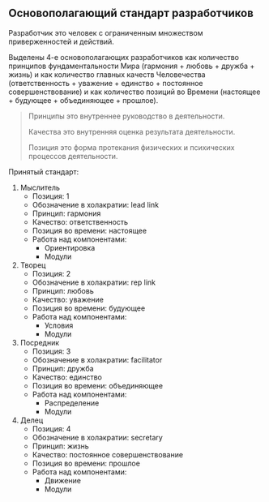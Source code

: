## Основополагающий стандарт разработчиков

Разработчик это человек с ограниченным множеством приверженностей и действий. 

Выделены 4-е основополагающих разработчиков как количество принципов фундаментальности Мира (гармония + любовь + дружба + жизнь) и как количество главных качеств Человечества (ответственность + уважение + единство + постоянное совершенствование) и как количество позиций во Времени (настоящее + будующее + объединяющее + прошлое). 

> Принципы это внутреннее руководство в деятельности.
> 
> Качества это внутренняя оценка результата деятельности.
> 
> Позиция это форма протекания физических и психических процессов деятельности.

Принятый стандарт: 

1. Мыслитель
    - Позиция: 1
    - Обозначение в холакратии: lead link
    - Принцип: гармония
    - Качество: ответственность
    - Позиция во времени: настоящее
    - Работа над компонентами:
        - Ориентировка
        - Модули
2. Творец
    - Позиция: 2
    - Обозначение в холакратии: rep link
    - Принцип: любовь
    - Качество: уважение
    - Позиция во времени: будующее
    - Работа над компонентами:
        - Условия
        - Модули
3. Посредник
    - Позиция: 3
    - Обозначение в холакратии: facilitator
    - Принцип: дружба
    - Качество: единство
    - Позиция во времени: объединяющее
    - Работа над компонентами:
        - Распределение
        - Модули
4. Делец
    - Позиция: 4
    - Обозначение в холакратии: secretary
    - Принцип: жизнь
    - Качество: постоянное совершенствование
    - Позиция во времени: прошлое
    - Работа над компонентами:
        - Движение
        - Модули